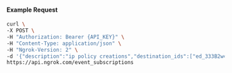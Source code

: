 <!-- Code generated for API Clients. DO NOT EDIT. -->

#### Example Request

```bash
curl \
-X POST \
-H "Authorization: Bearer {API_KEY}" \
-H "Content-Type: application/json" \
-H "Ngrok-Version: 2" \
-d '{"description":"ip policy creations","destination_ids":["ed_333B2w4ZY340gi5PVxFYRDmEAK0"],"metadata":"{\"environment\": \"staging\"}","sources":[{"type":"ip_policy_created.v0"}]}' \
https://api.ngrok.com/event_subscriptions
```

